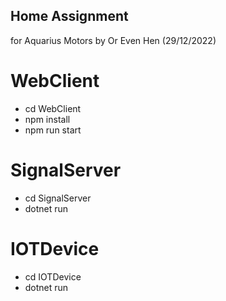 ## Home Assignment
for Aquarius Motors by Or Even Hen (29/12/2022)

# WebClient
* cd WebClient
* npm install
* npm run start

# SignalServer
* cd SignalServer
* dotnet run

# IOTDevice
* cd IOTDevice
* dotnet run
